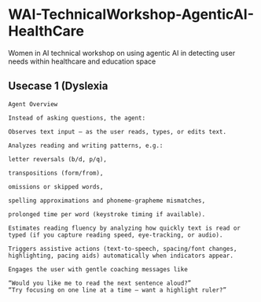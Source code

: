 # WAI-TechnicalWorkshop-AgenticAI-HealthCare
Women in AI technical workshop on using agentic AI in detecting user needs within healthcare and education space 

## Usecase 1 (Dyslexia

```
Agent Overview

Instead of asking questions, the agent:

Observes text input — as the user reads, types, or edits text.

Analyzes reading and writing patterns, e.g.:

letter reversals (b/d, p/q),

transpositions (form/from),

omissions or skipped words,

spelling approximations and phoneme-grapheme mismatches,

prolonged time per word (keystroke timing if available).

Estimates reading fluency by analyzing how quickly text is read or typed (if you capture reading speed, eye-tracking, or audio).

Triggers assistive actions (text-to-speech, spacing/font changes, highlighting, pacing aids) automatically when indicators appear.

Engages the user with gentle coaching messages like

“Would you like me to read the next sentence aloud?”
“Try focusing on one line at a time — want a highlight ruler?”

```


